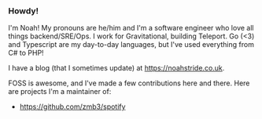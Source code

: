 ### Howdy!

I'm Noah! My pronouns are he/him and I'm a software engineer who love all things backend/SRE/Ops. I work for Gravitational, building Teleport. Go (<3) and Typescript are my day-to-day languages, but I've used everything from C# to PHP!

I have a blog (that I sometimes update) at https://noahstride.co.uk.

FOSS is awesome, and I've made a few contributions here and there. Here are projects I'm a maintainer of:
- https://github.com/zmb3/spotify

